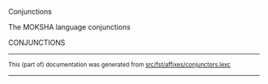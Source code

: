 Conjunctions

The MOKSHA language conjunctions

CONJUNCTIONS

* * *

<small>This (part of) documentation was generated from [src/fst/affixes/conjunctors.lexc](https://github.com/giellalt//blob/main/src/fst/affixes/conjunctors.lexc)</small>

---

